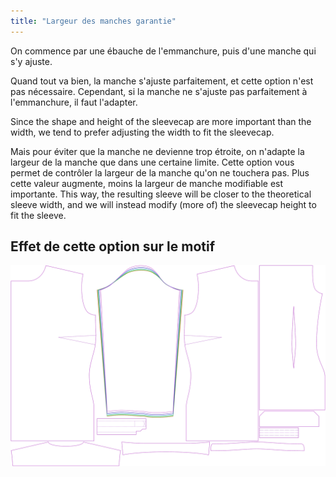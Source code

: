 ```yaml
---
title: "Largeur des manches garantie"
---
```


On commence par une ébauche de l'emmanchure, puis d'une manche qui s'y ajuste.

Quand tout va bien, la manche s'ajuste parfaitement, et cette option n'est pas nécessaire. Cependant, si la manche ne s'ajuste pas parfaitement à l'emmanchure, il faut l'adapter.

Since the shape and height of the sleevecap are more important than the width, we tend to prefer adjusting the width to fit the sleevecap.

Mais pour éviter que la manche ne devienne trop étroite, on n'adapte la largeur de la manche que dans une certaine limite. Cette option vous permet de contrôler la largeur de la manche qu'on ne touchera pas. Plus cette valeur augmente, moins la largeur de manche modifiable est importante. This way, the resulting sleeve will be closer to the theoretical sleeve width, and we will instead modify (more of) the sleevecap height to fit the sleeve.

## Effet de cette option sur le motif

![Cette image montre l'effet de cette option en superposant plusieurs variantes qui ont une valeur différente pour cette option](simone_sleevewidthguarantee_sample.svg "Effet de cette option sur le motif")
